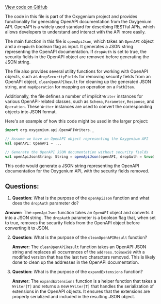 [View code on GitHub](https://github.com/oxygenium/oxygenium/api/src/main/scala/org/oxygenium/api/OpenApiWriters.scala)

The code in this file is part of the Oxygenium project and provides functionality for generating OpenAPI documentation from the Oxygenium API. OpenAPI is a widely used standard for describing RESTful APIs, which allows developers to understand and interact with the API more easily.

The main function in this file is `openApiJson`, which takes an `OpenAPI` object and a `dropAuth` boolean flag as input. It generates a JSON string representing the OpenAPI documentation. If `dropAuth` is set to true, the security fields in the OpenAPI object are removed before generating the JSON string.

The file also provides several utility functions for working with OpenAPI objects, such as `dropSecurityFields` for removing security fields from an OpenAPI object, `cleanOpenAPIResult` for cleaning up the generated JSON string, and `mapOperation` for mapping an operation on a `PathItem`.

Additionally, the file defines a number of implicit `Writer` instances for various OpenAPI-related classes, such as `Schema`, `Parameter`, `Response`, and `Operation`. These `Writer` instances are used to convert the corresponding objects into JSON format.

Here's an example of how this code might be used in the larger project:

```scala
import org.oxygenium.api.OpenAPIWriters._

// Assume we have an OpenAPI object representing the Oxygenium API
val openAPI: OpenAPI = ...

// Generate the OpenAPI JSON documentation without security fields
val openApiJsonString: String = openApiJson(openAPI, dropAuth = true)
```

This code would generate a JSON string representing the OpenAPI documentation for the Oxygenium API, with the security fields removed.
## Questions: 
 1. **Question:** What is the purpose of the `openApiJson` function and what does the `dropAuth` parameter do?

   **Answer:** The `openApiJson` function takes an `OpenAPI` object and converts it into a JSON string. The `dropAuth` parameter is a boolean flag that, when set to true, removes the security fields from the OpenAPI object before converting it to JSON.

2. **Question:** What is the purpose of the `cleanOpenAPIResult` function?

   **Answer:** The `cleanOpenAPIResult` function takes an OpenAPI JSON string and replaces all occurrences of the `address.toBase58` with a modified version that has the last two characters removed. This is likely done to clean up the addresses in the OpenAPI documentation.

3. **Question:** What is the purpose of the `expandExtensions` function?

   **Answer:** The `expandExtensions` function is a helper function that takes a `Writer[T]` and returns a new `Writer[T]` that handles the serialization of extensions in the OpenAPI objects. It ensures that the extensions are properly serialized and included in the resulting JSON object.